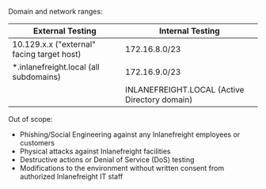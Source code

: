 Domain and network ranges:

| **External Testing**                       | **Internal Testing**                          |
| ------------------------------------------ | --------------------------------------------- |
| 10.129.x.x ("external" facing target host) | 172.16.8.0/23                                 |
| *.inlanefreight.local (all subdomains)     | 172.16.9.0/23                                 |
|                                            | INLANEFREIGHT.LOCAL (Active Directory domain) |

Out of scope:

- Phishing/Social Engineering against any Inlanefreight employees or customers
- Physical attacks against Inlanefreight facilities
- Destructive actions or Denial of Service (DoS) testing
- Modifications to the environment without written consent from authorized Inlanefreight IT staff
